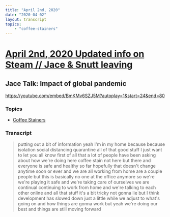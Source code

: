 ```yaml
---
title: "April 2nd, 2020"
date: "2020-04-02"
layout: transcript
topics: 
    - "coffee-stainers"
---
```

# [April 2nd, 2020 Updated info on Steam // Jace & Snutt leaving](../2020-04-02.md)
## Jace Talk: Impact of global pandemic
https://youtube.com/embed/BmKMv6SZJ5M?autoplay=1&start=24&end=80
### Topics
* [Coffee Stainers](../topics/coffee-stainers.md)

### Transcript

> putting out a bit of information yeah
> I'm in my home because because isolation
> social distancing quarantine all of that
> good stuff I just want to let you all
> know first of all that a lot of people
> have been asking about how we're doing
> here coffee stain not here but there and
> everyone is safe and healthy so far
> hopefully that doesn't change anytime
> soon or ever and we are all working from
> home are a couple people but this is
> basically no one at the office anymore
> so we're we're playing it safe and we're
> taking care of ourselves we are
> continual continuing to work from home
> and we're talking to each other online
> and all that stuff it's a bit tricky not
> gonna lie but I think development has
> slowed down just a little while we
> adjust to what's going on and how things
> are gonna work but yeah we're doing our
> best and things are still moving forward
